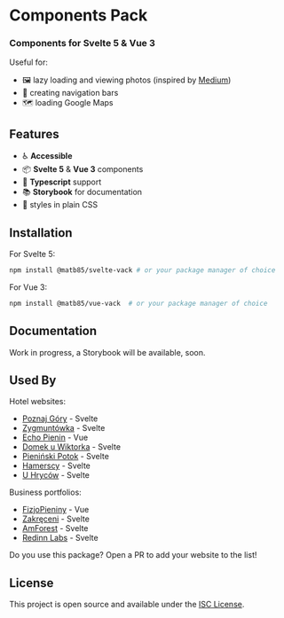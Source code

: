 # Components Pack

### Components for Svelte 5 & Vue 3

Useful for:
- :framed_picture: lazy loading and viewing photos (inspired by [Medium](https://medium.com/))
- :compass: creating navigation bars 
- :world_map: loading Google Maps 

## Features

- :wheelchair: **Accessible** 
- :package: **Svelte 5** & **Vue 3** components
- :page_facing_up: **Typescript** support
- :books: **Storybook** for documentation
- :art: styles in plain CSS

## Installation

For Svelte 5:

```sh
npm install @matb85/svelte-vack # or your package manager of choice
```

For Vue 3:

```sh
npm install @matb85/vue-vack  # or your package manager of choice
```

## Documentation

Work in progress, a Storybook will be available, soon.

## Used By

Hotel websites:
- [Poznaj Góry](https://poznajgory.pl) - Svelte
- [Zygmuntówka](https://zygmuntowkaknd.pl) - Svelte
- [Echo Pienin](https://echopienin.pl) - Vue
- [Domek u Wiktorka](https://domekuwiktorka.pl) - Svelte
- [Pieniński Potok](https://pieninskipotok.pl) - Svelte
- [Hamerscy](https://hamerscy.pl) - Svelte
- [U Hryców](https://uhrycow.pl) - Svelte

Business portfolios:
- [FizjoPieniny](https://fizjopieniny.pl) - Vue
- [Zakręceni](https://zakreceni.pl) - Svelte
- [AmForest](https://amforest.pl) - Svelte
- [Redinn Labs](https://redinnlabs.com) - Svelte

Do you use this package? Open a PR to add your website to the list!

## License

This project is open source and available under the [ISC License](https://github.com/Matb85/components-pack/blob/master/LICENSE.txt).